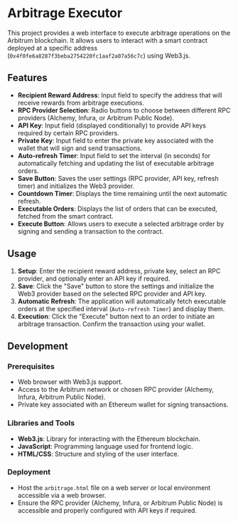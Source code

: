 # Arbitrage Executor

This project provides a web interface to execute arbitrage operations on the Arbitrum blockchain. It allows users to interact with a smart contract deployed at a specific address (`0x4f0fe6a8287f3beba2754220fc1aaf2a07a56c7c`) using Web3.js.

## Features

- **Recipient Reward Address**: Input field to specify the address that will receive rewards from arbitrage executions.
- **RPC Provider Selection**: Radio buttons to choose between different RPC providers (Alchemy, Infura, or Arbitrum Public Node).
- **API Key**: Input field (displayed conditionally) to provide API keys required by certain RPC providers.
- **Private Key**: Input field to enter the private key associated with the wallet that will sign and send transactions.
- **Auto-refresh Timer**: Input field to set the interval (in seconds) for automatically fetching and updating the list of executable arbitrage orders.
- **Save Button**: Saves the user settings (RPC provider, API key, refresh timer) and initializes the Web3 provider.
- **Countdown Timer**: Displays the time remaining until the next automatic refresh.
- **Executable Orders**: Displays the list of orders that can be executed, fetched from the smart contract.
- **Execute Button**: Allows users to execute a selected arbitrage order by signing and sending a transaction to the contract.

## Usage

1. **Setup**: Enter the recipient reward address, private key, select an RPC provider, and optionally enter an API key if required.
2. **Save**: Click the "Save" button to store the settings and initialize the Web3 provider based on the selected RPC provider and API key.
3. **Automatic Refresh**: The application will automatically fetch executable orders at the specified interval (`Auto-refresh Timer`) and display them.
4. **Execution**: Click the "Execute" button next to an order to initiate an arbitrage transaction. Confirm the transaction using your wallet.

## Development

### Prerequisites

- Web browser with Web3.js support.
- Access to the Arbitrum network or chosen RPC provider (Alchemy, Infura, Arbitrum Public Node).
- Private key associated with an Ethereum wallet for signing transactions.

### Libraries and Tools

- **Web3.js**: Library for interacting with the Ethereum blockchain.
- **JavaScript**: Programming language used for frontend logic.
- **HTML/CSS**: Structure and styling of the user interface.

### Deployment

- Host the `arbitrage.html` file on a web server or local environment accessible via a web browser.
- Ensure the RPC provider (Alchemy, Infura, or Arbitrum Public Node) is accessible and properly configured with API keys if required.